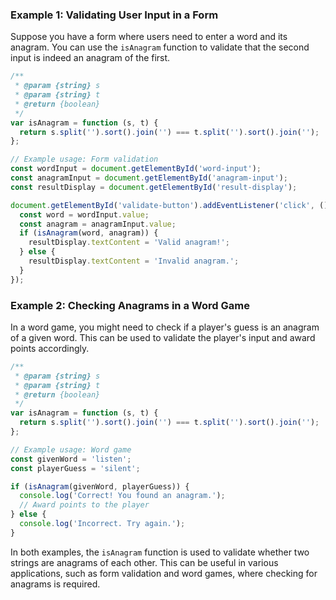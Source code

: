 ### Example 1: Validating User Input in a Form

Suppose you have a form where users need to enter a word and its anagram. You can use the `isAnagram` function to validate that the second input is indeed an anagram of the first.

```javascript
/**
 * @param {string} s
 * @param {string} t
 * @return {boolean}
 */
var isAnagram = function (s, t) {
  return s.split('').sort().join('') === t.split('').sort().join('');
};

// Example usage: Form validation
const wordInput = document.getElementById('word-input');
const anagramInput = document.getElementById('anagram-input');
const resultDisplay = document.getElementById('result-display');

document.getElementById('validate-button').addEventListener('click', () => {
  const word = wordInput.value;
  const anagram = anagramInput.value;
  if (isAnagram(word, anagram)) {
    resultDisplay.textContent = 'Valid anagram!';
  } else {
    resultDisplay.textContent = 'Invalid anagram.';
  }
});
```

### Example 2: Checking Anagrams in a Word Game

In a word game, you might need to check if a player's guess is an anagram of a given word. This can be used to validate the player's input and award points accordingly.

```javascript
/**
 * @param {string} s
 * @param {string} t
 * @return {boolean}
 */
var isAnagram = function (s, t) {
  return s.split('').sort().join('') === t.split('').sort().join('');
};

// Example usage: Word game
const givenWord = 'listen';
const playerGuess = 'silent';

if (isAnagram(givenWord, playerGuess)) {
  console.log('Correct! You found an anagram.');
  // Award points to the player
} else {
  console.log('Incorrect. Try again.');
}
```

In both examples, the `isAnagram` function is used to validate whether two strings are anagrams of each other. This can be useful in various applications, such as form validation and word games, where checking for anagrams is required.
